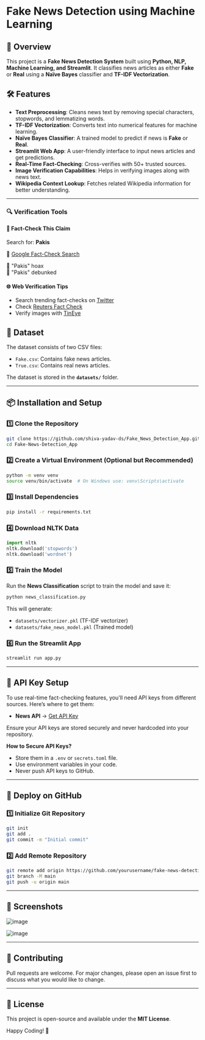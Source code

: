 # Fake News Detection using Machine Learning

## 📌 Overview
This project is a **Fake News Detection System** built using **Python, NLP, Machine Learning, and Streamlit**. It classifies news articles as either **Fake** or **Real** using a **Naïve Bayes** classifier and **TF-IDF Vectorization**.

## 🛠️ Features
- **Text Preprocessing**: Cleans news text by removing special characters, stopwords, and lemmatizing words.
- **TF-IDF Vectorization**: Converts text into numerical features for machine learning.
- **Naïve Bayes Classifier**: A trained model to predict if news is **Fake** or **Real**.
- **Streamlit Web App**: A user-friendly interface to input news articles and get predictions.
- **Real-Time Fact-Checking**: Cross-verifies with 50+ trusted sources.
- **Image Verification Capabilities**: Helps in verifying images along with news text.
- **Wikipedia Context Lookup**: Fetches related Wikipedia information for better understanding.

---


### 🔍 Verification Tools

#### 🧐 Fact-Check This Claim
Search for: **Pakis**

🔗 [Google Fact-Check Search](https://www.google.com/search?q=Pakis+fact+check)

🔎 "Pakis" hoax  
🔎 "Pakis" debunked  

#### 🌐 Web Verification Tips
- Search trending fact-checks on [Twitter](https://twitter.com/explore)
- Check [Reuters Fact Check](https://www.reuters.com/fact-check/)
- Verify images with [TinEye](https://www.tineye.com/)


## 📂 Dataset
The dataset consists of two CSV files:
- `Fake.csv`: Contains fake news articles.
- `True.csv`: Contains real news articles.

The dataset is stored in the **`datasets/`** folder.

---

## 📦 Installation and Setup

### 1️⃣ Clone the Repository
```bash
git clone https://github.com/shiva-yadav-ds/Fake_News_Detection_App.git
cd Fake-News-Detection_App
```

### 2️⃣ Create a Virtual Environment (Optional but Recommended)
```bash
python -m venv venv
source venv/bin/activate  # On Windows use: venv\Scripts\activate
```

### 3️⃣ Install Dependencies
```bash
pip install -r requirements.txt
```

### 4️⃣ Download NLTK Data
```python
import nltk
nltk.download('stopwords')
nltk.download('wordnet')
```

### 5️⃣ Train the Model
Run the **News Classification** script to train the model and save it:
```bash
python news_classification.py
```

This will generate:
- `datasets/vectorizer.pkl` (TF-IDF vectorizer)
- `datasets/fake_news_model.pkl` (Trained model)

### 6️⃣ Run the Streamlit App
```bash
streamlit run app.py
```

---

## 🔑 API Key Setup
To use real-time fact-checking features, you'll need API keys from different sources. Here’s where to get them:
- **News API** → [Get API Key](https://newsapi.org/)

Ensure your API keys are stored securely and never hardcoded into your repository.

**How to Secure API Keys?**
- Store them in a `.env` or `secrets.toml` file.
- Use environment variables in your code.
- Never push API keys to GitHub.

---

## 🚀 Deploy on GitHub

### 1️⃣ Initialize Git Repository
```bash
git init
git add .
git commit -m "Initial commit"
```

### 2️⃣ Add Remote Repository
```bash
git remote add origin https://github.com/yourusername/fake-news-detection.git
git branch -M main
git push -u origin main
```

---

## 📸 Screenshots
![image](https://github.com/user-attachments/assets/e614b9c4-5de5-43af-9300-17432561cefd)



![image](https://github.com/user-attachments/assets/aa9cd518-0af5-4d28-a1a2-26d5a7ebb2a1)




---

## 🤝 Contributing
Pull requests are welcome. For major changes, please open an issue first to discuss what you would like to change.

---

## 📜 License
This project is open-source and available under the **MIT License**.

Happy Coding! 🚀
